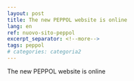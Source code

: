 ```yaml
---
layout: post
title: The new PEPPOL website is online
lang: en
ref: nuovo-sito-peppol
excerpt_separator: <!--more-->
tags: peppol
# categories: categoria2
---
```


The new PEPPOL website is online
